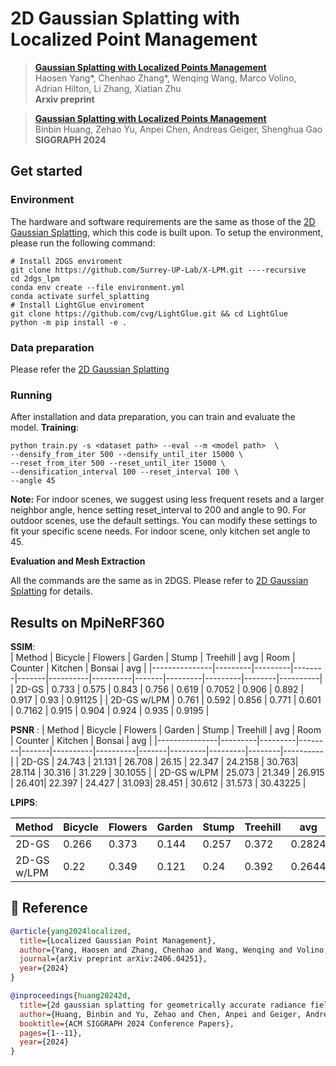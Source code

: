 # 2D Gaussian Splatting with Localized Point Management

> [**Gaussian Splatting with Localized Points Management**](https://surrey-uplab.github.io/research/LPM/)           
> Haosen Yang*, Chenhao Zhang*, Wenqing Wang, Marco Volino, Adrian Hilton, Li Zhang, Xiatian Zhu  
> **Arxiv preprint**

> [**Gaussian Splatting with Localized Points Management**](https://surrey-uplab.github.io/research/LPM/)           
> Binbin Huang, Zehao Yu, Anpei Chen, Andreas Geiger, Shenghua Gao  
> **SIGGRAPH 2024**


## Get started

### Environment

The hardware and software requirements are the same as those of the [2D Gaussian Splatting](https://github.com/hbb1/2d-gaussian-splatting), which this code is built upon. To setup the environment, please run the following command:

```shell
# Install 2DGS enviroment
git clone https://github.com/Surrey-UP-Lab/X-LPM.git ----recursive
cd 2dgs_lpm
conda env create --file environment.yml
conda activate surfel_splatting
# Install LightGlue enviroment
git clone https://github.com/cvg/LightGlue.git && cd LightGlue
python -m pip install -e .
```
### Data preparation
Please refer the [2D Gaussian Splatting](https://github.com/hbb1/2d-gaussian-splatting)
### Running

After installation and data preparation, you can train  and evaluate the model.
**Training**:
```shell
python train.py -s <dataset path> --eval --m <model path>  \
--densify_from_iter 500 --densify_until_iter 15000 \
--reset_from_iter 500 --reset_until_iter 15000 \
--densification_interval 100 --reset_interval 100 \
--angle 45
```
**Note:** For indoor scenes, we suggest using less frequent resets and a larger neighbor angle, hence setting reset_interval to 200 and angle to 90. For outdoor scenes, use the default settings. You can modify these settings to fit your specific scene needs. For indoor scene, only kitchen set angle to 45.
        
**Evaluation and Mesh Extraction**

All the commands are the same as in 2DGS. Please refer to [2D Gaussian Splatting](https://github.com/hbb1/2d-gaussian-splatting) for details.

## Results on MpiNeRF360
**SSIM**:  
| Method        | Bicycle | Flowers | Garden | Stump | Treehill | avg      | Room  | Counter | Kitchen | Bonsai | avg      |
|---------------|---------|---------|--------|-------|----------|----------|-------|---------|---------|--------|----------|
| 2D-GS         | 0.733   | 0.575   | 0.843  | 0.756 | 0.619    | 0.7052   | 0.906 | 0.892   | 0.917   | 0.93   | 0.91125  |
| 2D-GS w/LPM   | 0.761   | 0.592   | 0.856  | 0.771 | 0.601    | 0.7162   | 0.915 | 0.904   | 0.924   | 0.935  | 0.9195   |

**PSNR** :
| Method        | Bicycle | Flowers | Garden | Stump | Treehill | avg      | Room  | Counter | Kitchen | Bonsai | avg      |
|---------------|---------|---------|--------|-------|----------|----------|-------|---------|---------|--------|----------|
| 2D-GS         | 24.743  | 21.131  | 26.708 | 26.15 | 22.347   | 24.2158  | 30.763| 28.114  | 30.316  | 31.229 | 30.1055  |
| 2D-GS w/LPM   | 25.073  | 21.349  | 26.915 | 26.401| 22.397   | 24.427   | 31.093| 28.451  | 30.612  | 31.573 | 30.43225 |

**LPIPS**:

| Method        | Bicycle | Flowers | Garden | Stump | Treehill | avg      | Room  | Counter | Kitchen | Bonsai | avg      |
|---------------|---------|---------|--------|-------|----------|----------|-------|---------|---------|--------|----------|
| 2D-GS         | 0.266   | 0.373   | 0.144  | 0.257 | 0.372    | 0.2824   | 0.243 | 0.229   | 0.146   | 0.227  | 0.21125  |
| 2D-GS w/LPM   | 0.22    | 0.349   | 0.121  | 0.24  | 0.392    | 0.2644   | 0.22  | 0.207   | 0.132   | 0.215  | 0.1935   |

## 📜 Reference
```bibtex
@article{yang2024localized,
  title={Localized Gaussian Point Management},
  author={Yang, Haosen and Zhang, Chenhao and Wang, Wenqing and Volino, Marco and Hilton, Adrian and Zhang, Li and Zhu, Xiatian},
  journal={arXiv preprint arXiv:2406.04251},
  year={2024}
}

@inproceedings{huang20242d,
  title={2d gaussian splatting for geometrically accurate radiance fields},
  author={Huang, Binbin and Yu, Zehao and Chen, Anpei and Geiger, Andreas and Gao, Shenghua},
  booktitle={ACM SIGGRAPH 2024 Conference Papers},
  pages={1--11},
  year={2024}
}
```
